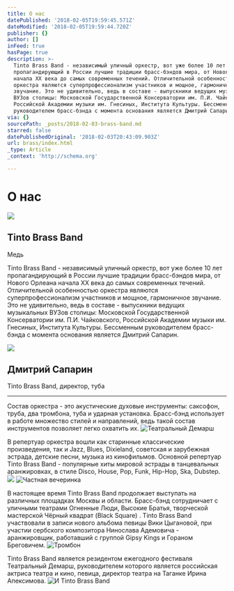 ```yaml
---
title: О нас
datePublished: '2018-02-05T19:59:45.571Z'
dateModified: '2018-02-05T19:59:44.720Z'
publisher: {}
author: []
inFeed: true
hasPage: true
description: >-
  Tinto Brass Band - независимый уличный оркестр, вот уже более 10 лет
  пропагандирующий в России лучшие традиции брасс-бэндов мира, от Нового Орлеана
  начала XX века до самых современных течений. Отличительной особенностью
  оркестра являются суперпрофессионализм участников и мощное, гармоничное
  звучание. Это не удивительно, ведь в составе - выпускники ведущих музыкальных
  ВУЗов столицы: Московской Государственной Консерватории им. П.И. Чайковского,
  Российской Академии музыки им. Гнесиных, Института Культуры. Бессменным
  руководителем брасс-бэнда с момента основания является Дмитрий Сапарин.
via: {}
sourcePath: _posts/2018-02-03-brass-band.md
starred: false
datePublishedOriginal: '2018-02-03T20:43:09.903Z'
url: brass/index.html
_type: Article
_context: 'http://schema.org'

---
```

# О нас

<article style=""><img src="https://the-grid-user-content.s3-us-west-2.amazonaws.com/b25727b4-94ad-4774-8c66-ffee986754e7.jpg" /><h1>Tinto Brass Band</h1><p>Медь</p></article>

Tinto Brass Band - независимый уличный оркестр, вот уже более 10 лет пропагандирующий в России лучшие традиции брасс-бэндов мира, от Нового Орлеана начала XX века до самых современных течений. Отличительной особенностью оркестра являются суперпрофессионализм участников и мощное, гармоничное звучание. Это не удивительно, ведь в составе - выпускники ведущих музыкальных ВУЗов столицы: Московской Государственной Консерватории им. П.И. Чайковского, Российской Академии музыки им. Гнесиных, Института Культуры. Бессменным руководителем брасс-бэнда с момента основания является Дмитрий Сапарин.

<article style=""><img src="https://the-grid-user-content.s3-us-west-2.amazonaws.com/eedb26f6-cd9f-4915-b787-47adf3dfd38c.jpg" /><h1>Дмитрий Сапарин</h1><p>Tinto Brass Band, директор, туба</p></article>

---

Состав оркестра - это акустические духовые инструменты: саксофон, труба, два тромбона, туба и ударная установка. Брасс-бэнд использует в работе множество стилей и направлений, ведь такой состав инструментов позволяет легко охватить их.
![Театральный Демарш](https://the-grid-user-content.s3-us-west-2.amazonaws.com/d88fcc8f-8f61-4240-9e32-1324330593ca.jpg)

В репертуар оркестра вошли как старинные классические произведения, так и Jazz, Blues, Dixieland, советская и зарубежная эстрада, детские песни, музыка из кинофильмов. Основной репертуар Tinto Brass Band - популярные хиты мировой эстрады в танцевальных аранжировках, в стиле Disco, House, Pop, Funk, Hip-Hop, Ska, Dubstep.
![](https://the-grid-user-content.s3-us-west-2.amazonaws.com/48820a17-0c8d-4191-a5da-2c27790f163f.jpg)
![Частная вечеринка](https://the-grid-user-content.s3-us-west-2.amazonaws.com/eff4beae-ad3b-4ef9-b9b0-6fd0a6d5700c.jpg)

В настоящее время Tinto Brass Band продолжает выступать на различных площадках Москвы и области. Брасс-бэнд сотрудничает с уличными театрами Огненные Люди, Высокие Братья, творческой мастерской Чёрный квадрат (Black Square) . Tinto Brass Band участвовали в записи нового альбома певицы Вики Цыгановой, при участии сербского композитора Нинослава Адемовича - аранжировщик, работавший с группой Gipsy Kings и Гораном Бреговичем.
![Тромбон](https://the-grid-user-content.s3-us-west-2.amazonaws.com/cbc6699f-7fdd-4c93-a25e-d412488cbc20.jpg)

Tinto Brass Band является резидентом ежегодного фестиваля Театральный Демарш, руководителем которого является российская актриса театра и кино, певица, директор театра на Таганке Ирина Апексимова.
![И Tinto Brass Band](https://the-grid-user-content.s3-us-west-2.amazonaws.com/5de89c5b-eca5-41e5-83d3-3e80f111eb84.jpg)